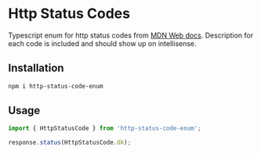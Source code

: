 # Http Status Codes
Typescript enum for http status codes from [MDN Web docs](https://developer.mozilla.org/en-US/docs/Web/HTTP/Status). Description for each code is included and should show up on intellisense.

## Installation
```bash
npm i http-status-code-enum
```
## Usage
```typescript
import { HttpStatusCode } from 'http-status-code-enum';

response.status(HttpStatusCode.Ok);
```
